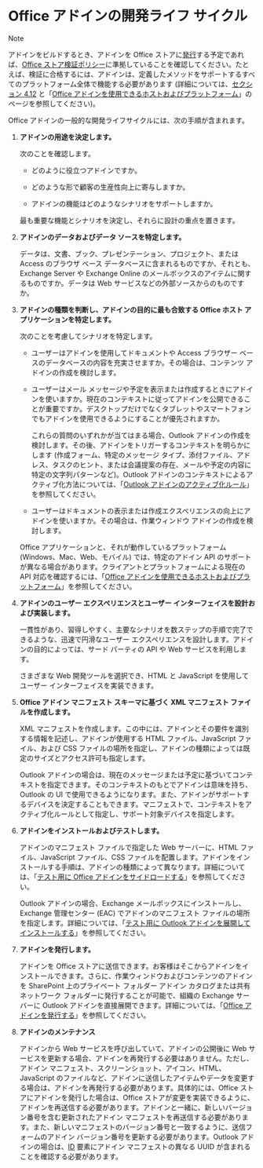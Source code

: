 
# <a name="office-add-ins-development-lifecycle"></a>Office アドインの開発ライフ サイクル

> [!NOTE]
> アドインをビルドするとき、アドインを Office ストアに[発行](../publish/publish.md)する予定であれば、[Office ストア検証ポリシー](https://msdn.microsoft.com/ja-jp/library/jj220035.aspx)に準拠していることを確認してください。たとえば、検証に合格するには、アドインは、定義したメソッドをサポートするすべてのプラットフォーム全体で機能する必要があります (詳細については、[セクション 4.12](https://msdn.microsoft.com/ja-jp/library/jj220035.aspx#Anchor_3) と「[Office アドインを使用できるホストおよびプラットフォーム](https://dev.office.com/add-in-availability)」のページを参照してください)。

Office アドインの一般的な開発ライフサイクルには、次の手順が含まれます。


1.  **アドインの用途を決定します。**
    
    次のことを確認します。
    
      - どのように役立つアドインですか。 
    
      - どのような形で顧客の生産性向上に寄与しますか。
    
      - アドインの機能はどのようなシナリオをサポートしますか。
    

    最も重要な機能とシナリオを決定し、それらに設計の重点を置きます。 
    
2.  **アドインのデータおよびデータ ソースを特定します。**
    
    データは、文書、ブック、プレゼンテーション、プロジェクト、または Access のブラウザ ベース データベースに含まれるものですか、それとも、Exchange Server や Exchange Online のメールボックスのアイテムに関するものですか。データは Web サービスなどの外部ソースからのものですか。
    
3.  **アドインの種類を判断し、アドインの目的に最も合致する Office ホスト アプリケーションを特定します。**
    
    次のことを考慮してシナリオを特定します。
    
    - ユーザーはアドインを使用してドキュメントや Access ブラウザー ベースのデータベースの内容を充実させますか。その場合は、コンテンツ アドインの作成を検討します。 
    
    - ユーザーはメール メッセージや予定を表示または作成するときにアドインを使いますか。現在のコンテキストに従ってアドインを公開できることが重要ですか。デスクトップだけでなくタブレットやスマートフォンでもアドインを使用できるようにすることが優先されますか。
    
        これらの質問のいずれかが当てはまる場合、Outlook アドインの作成を検討します。その後、アドインをトリガーするコンテキストを明らかにします (作成フォーム、特定のメッセージ タイプ、添付ファイル、アドレス、タスクのヒント、または会議提案の存在、メールや予定の内容に特定の文字列パターンなど)。Outlook アドインのコンテキストによるアクティブ化方法については、「[Outlook アドインのアクティブ化ルール](../outlook/manifests/activation-rules.md)」を参照してください。
    
    - ユーザーはドキュメントの表示または作成エクスペリエンスの向上にアドインを使いますか。その場合は、作業ウィンドウ アドインの作成を検討します。 

    Office アプリケーションと、それが動作しているプラットフォーム (Windows、Mac、Web、モバイル) では、特定のアドイン API のサポートが異なる場合があります。クライアントとプラットフォームによる現在の API 対応を確認するには、「[Office アドインを使用できるホストおよびプラットフォーム](https://dev.office.com/add-in-availability)」を参照してください。  
    
4.  **アドインのユーザー エクスペリエンスとユーザー インターフェイスを設計および実装します。**
    
    一貫性があり、習得しやすく、主要なシナリオを数ステップの手順で完了できるような、迅速で円滑なユーザー エクスペリエンスを設計します。アドインの目的によっては、サード パーティの API や Web サービスを利用します。
    
    さまざまな Web 開発ツールを選択でき、HTML と JavaScript を使用してユーザー インターフェイスを実装できます。
    
5.  **Office アドイン マニフェスト スキーマに基づく XML マニフェスト ファイルを作成します。**
    
    XML マニフェストを作成します。この中には、アドインとその要件を識別する情報を記述し、アドインが使用する HTML ファイル、JavaScript ファイル、および CSS ファイルの場所を指定し、アドインの種類によっては既定のサイズとアクセス許可も指定します。
    
    Outlook アドインの場合は、現在のメッセージまたは予定に基づいてコンテキストを指定できます。そのコンテキストのもとでアドインは意味を持ち、Outlook の UI で使用できるようになります。また、アドインがサポートするデバイスを決定することもできます。マニフェストで、コンテキストをアクティブ化ルールとして指定し、サポート対象デバイスを指定します。
    
6.  **アドインをインストールおよびテストします。**
    
    アドインのマニフェスト ファイルで指定した Web サーバーに、HTML ファイル、JavaScript ファイル、CSS ファイルを配置します。アドインをインストールする手順は、アドインの種類によって異なります。詳細については、「[テスト用に Office アドインをサイドロードする](../testing/create-a-network-shared-folder-catalog-for-task-pane-and-content-add-ins.md)」を参照してください。
    
    Outlook アドインの場合、Exchange メールボックスにインストールし、Exchange 管理センター (EAC) でアドインのマニフェスト ファイルの場所を指定します。詳細については、「[テスト用に Outlook アドインを展開してインストールする](../outlook/testing-and-tips.md)」を参照してください。
    
7.  **アドインを発行します。**
    
    アドインを Office ストアに送信できます。お客様はそこからアドインをインストールできます。さらに、作業ウィンドウおよびコンテンツのアドインを SharePoint 上のプライベート フォルダー アドイン カタログまたは共有ネットワーク フォルダーに発行することが可能で、組織の Exchange サーバーに Outlook アドインを直接展開できます。詳細については、「[Office アドインを発行する](../publish/publish.md)」を参照してください。
    
8.  **アドインのメンテナンス**
    
    アドインから Web サービスを呼び出していて、アドインの公開後に Web サービスを更新する場合、アドインを再発行する必要はありません。ただし、アドイン マニフェスト、スクリーンショット、アイコン、HTML、JavaScript のファイルなど、アドインに送信したアイテムやデータを変更する場合は、アドインを再発行する必要があります。具体的には、Office ストアにアドインを発行した場合は、Office ストアが変更を実装できるように、アドインを再送信する必要があります。アドインと一緒に、新しいバージョン番号を含む更新されたアドイン マニフェストを再送信する必要があります。また、新しいマニフェストのバージョン番号と一致するように、送信フォームのアドイン バージョン番号を更新する必要があります。Outlook アドインの場合は、[ID](http://dev.office.com/reference/add-ins/manifest/id) 要素にアドイン マニフェストの異なる UUID が含まれることを確認する必要があります。
    
